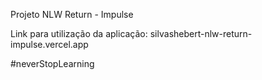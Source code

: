 Projeto NLW Return - Impulse

Link para utilização da aplicação: silvashebert-nlw-return-impulse.vercel.app

#neverStopLearning
